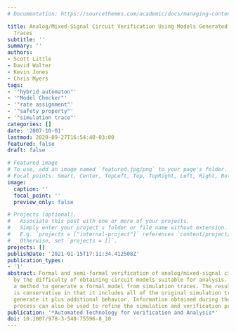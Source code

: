 ```yaml
---
# Documentation: https://sourcethemes.com/academic/docs/managing-content/

title: Analog/Mixed-Signal Circuit Verification Using Models Generated from Simulation
  Traces
subtitle: ''
summary: ''
authors:
- Scott Little
- David Walter
- Kevin Jones
- Chris Myers
tags:
- '"hybrid automaton"'
- '"Model Checker"'
- '"rate assignment"'
- '"safety property"'
- '"simulation trace"'
categories: []
date: '2007-10-01'
lastmod: 2020-09-27T16:54:40-03:00
featured: false
draft: false

# Featured image
# To use, add an image named `featured.jpg/png` to your page's folder.
# Focal points: Smart, Center, TopLeft, Top, TopRight, Left, Right, BottomLeft, Bottom, BottomRight.
image:
  caption: ''
  focal_point: ''
  preview_only: false

# Projects (optional).
#   Associate this post with one or more of your projects.
#   Simply enter your project's folder or file name without extension.
#   E.g. `projects = ["internal-project"]` references `content/project/deep-learning/index.md`.
#   Otherwise, set `projects = []`.
projects: []
publishDate: '2021-01-15T17:11:34.412508Z'
publication_types:
- '1'
abstract: Formal and semi-formal verification of analog/mixed-signal circuits is complicated
  by the difficulty of obtaining circuit models suitable for analysis. We propose
  a method to generate a formal model from simulation traces. The resulting model
  is conservative in that it includes all of the original simulation traces used to
  generate it plus additional behavior. Information obtained during the model generation
  process can also be used to refine the simulation and verification process.
publication: '*Automated Technology for Verification and Analysis*'
doi: 10.1007/978-3-540-75596-8_10
---
```

